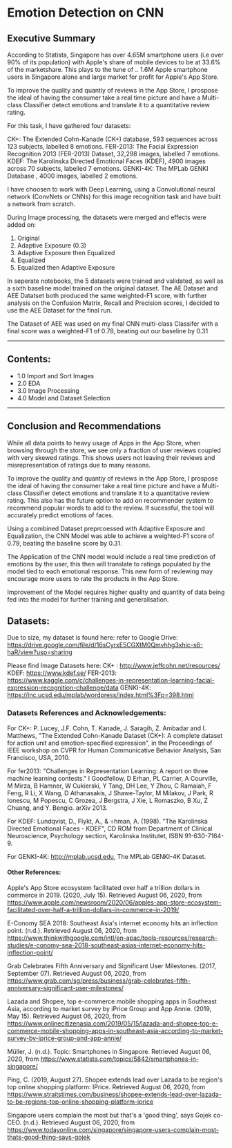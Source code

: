 # Emotion Detection on CNN


## Executive Summary

According to Statista, Singapore has over 4.65M smartphone users (i.e over 90% of its population) with Apple's share of mobile devices to be at 33.6% of the marketshare. This plays to the tune of .. 1.6M Apple smartphone users in Singapore alone and large market for profit for Apple's App Store.

To improve the quality and quantiy of reviews in the App Store, I prospose the ideal of having the consumer take a real time picture and have a Multi-class Classifier detect emotions and translate it to a quantitative review rating. 

For this task, I have gathered four datasets:

CK+: The Extended Cohn-Kanade (CK+) database, 593 sequences across 123 subjects, labelled 8 emotions.
FER-2013: The Facial Expression Recognition 2013 (FER-2013) Dataset, 32,298 images, labelled 7 emotions.
KDEF: The Karolinska Directed Emotional Faces (KDEF), 4900 images across 70 subjects, labelled 7 emotions.
GENKI-4K: The MPLab GENKI Database , 4000 images, labelled 2 emotions.

I have choosen to work with Deep Learning, using a Convolutional neural network (ConvNets or CNNs) for this image recognition task and have built a network from scratch.

During Image processing, the datasets were merged and effects were added on:

1. Original
2. Adaptive Exposure (0.3)
3. Adaptive Exposure then Equalized
4. Equalized
5. Equalized then Adaptive Exposure


In seperate notebooks, the 5 datasets were trained and validated, as well as a sixth baseline model trained on the original dataset. The AE Dataset and AEE Datatset both produced the same weighted-F1 score, with further analysis on the Confusion Matrix, Recall and Precision scores, I decided to use the AEE Dataset for the final run.

The Dataset of AEE was used on my final CNN multi-class Classifer with a final score was a weighted-F1 of 0.78, beating out our baseline by 0.31


---- 

## Contents:

- 1.0 Import and Sort Images
- 2.0 EDA
- 3.0 Image Processing
- 4.0 Model and Dataset Selection


----

## Conclusion and Recommendations

While all data points to heavy usage of Apps in the App Store, when browsing through the store, we see only a fraction of user reviews coupled with very skewed ratings. This shows users not leaving their reviews and misrepresentation of ratings due to many reasons.

To improve the quality and quantiy of reviews in the App Store, I prospose the ideal of having the consumer take a real time picture and have a Multi-class Classifier detect emotions and translate it to a quantitative review rating. This also has the future option to add on recommender system to recommend popular words to add to the review. If sucessful, the tool will accurately predict emotions of faces.

Using a combined Dataset preprcoessed with Adaptive Exposure and Equalization, the CNN Model was able to achieve a weighted-F1 score of 0.79, beating the baseline score by 0.31.

The Application of the CNN model would include a real time prediction of emotions by the user, this then will translate to ratings populated by the model tied to each emotional response. This new form of reviewing may encourage more users to rate the products in the App Store.

Improvement of the Model requires higher quality and quantity of data being fed into the model for further training and generalisation.


## Datasets:

Due to size, my dataset is found here:
refer to Google Drive: https://drive.google.com/file/d/16sCyrxE5CGXtM0Qmvhhg3xhic-s6-haR/view?usp=sharing

Please find Image Datasets here:
CK+ : http://www.jeffcohn.net/resources/
KDEF: https://www.kdef.se/
FER-2013: https://www.kaggle.com/c/challenges-in-representation-learning-facial-expression-recognition-challenge/data
GENKI-4K: https://inc.ucsd.edu/mplab/wordpress/index.html%3Fp=398.html


### Datasets References and Acknowledgements:

For CK+:
P. Lucey, J.F. Cohn, T. Kanade, J. Saragih, Z. Ambadar and I. Matthews, "The Extended Cohn-Kanade Dataset (CK+): A complete dataset for action unit and emotion-specified expression", in the Proceedings of IEEE workshop on CVPR for Human Communicative Behavior Analysis, San Francisco, USA, 2010.

For fer2013:
"Challenges in Representation Learning: A report on three machine learning contests." I Goodfellow, D Erhan, PL Carrier, A Courville, M Mirza, B Hamner, W Cukierski, Y Tang, DH Lee, Y Zhou, C Ramaiah, F Feng, R Li, X Wang, D Athanasakis, J Shawe-Taylor, M Milakov, J Park, R Ionescu, M Popescu, C Grozea, J Bergstra, J Xie, L Romaszko, B Xu, Z Chuang, and Y. Bengio. arXiv 2013.

For KDEF:
Lundqvist, D., Flykt, A., & ÷hman, A. (1998). "The Karolinska Directed Emotional Faces - KDEF", CD ROM from Department of Clinical Neuroscience, Psychology section, Karolinska Institutet, ISBN 91-630-7164-9.

For GENKI-4K:
http://mplab.ucsd.edu, The MPLab GENKI-4K Dataset.

#### Other References:

Apple's App Store ecosystem facilitated over half a trillion dollars in commerce in 2019. (2020, July 15). Retrieved August 06, 2020, from https://www.apple.com/newsroom/2020/06/apples-app-store-ecosystem-facilitated-over-half-a-trillion-dollars-in-commerce-in-2019/

E-Conomy SEA 2018: Southeast Asia's internet economy hits an inflection point. (n.d.). Retrieved August 06, 2020, from https://www.thinkwithgoogle.com/intl/en-apac/tools-resources/research-studies/e-conomy-sea-2018-southeast-asias-internet-economy-hits-inflection-point/

Grab Celebrates Fifth Anniversary and Significant User Milestones. (2017, September 07). Retrieved August 06, 2020, from https://www.grab.com/sg/press/business/grab-celebrates-fifth-anniversary-significant-user-milestones/ 

Lazada and Shopee, top e-commerce mobile shopping apps in Southeast Asia, according to market survey by iPrice Group and App Annie. (2019, May 15). Retrieved August 06, 2020, from https://www.onlinecitizenasia.com/2019/05/15/lazada-and-shopee-top-e-commerce-mobile-shopping-apps-in-southeast-asia-according-to-market-survey-by-iprice-group-and-app-annie/

Müller, J. (n.d.). Topic: Smartphones in Singapore. Retrieved August 06, 2020, from https://www.statista.com/topics/5842/smartphones-in-singapore/

Ping, C. (2019, August 27). Shopee extends lead over Lazada to be region's top online shopping platform: IPrice. Retrieved August 06, 2020, from https://www.straitstimes.com/business/shopee-extends-lead-over-lazada-to-be-regions-top-online-shopping-platform-iprice

Singapore users complain the most but that's a 'good thing', says Gojek co-CEO. (n.d.). Retrieved August 06, 2020, from https://www.todayonline.com/singapore/singapore-users-complain-most-thats-good-thing-says-gojek